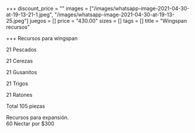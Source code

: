 +++
discount_price = ""
images = ["/images/whatsapp-image-2021-04-30-at-19-13-21-1.jpeg", "/images/whatsapp-image-2021-04-30-at-19-13-25.jpeg"]
juegos = []
price = "430.00"
sizes = []
tags = []
title = "Wingspan recursos"

+++
Recursos para wingspan

21 Pescados

21 Cerezas

21 Gusanitos

21 Trigos

21 Ratones

Total 105 piezas

Recursos para expansión.  
60 Nectar por $300
